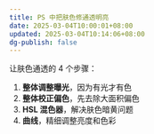 ```yaml
---
title: PS 中把肤色修通透明亮
date: 2025-03-04T10:00:01+08:00
updated: 2025-03-04T10:14:06+08:00
dg-publish: false
---
```


让肤色通透的 4 个步骤：

1. **整体调整曝光**，因为有光才有色
2. **整体校正偏色**，先去除大面积偏色
3. **HSL 混色器**，解决肤色暗黄问题
4. **曲线**，精细调整亮度和色彩
